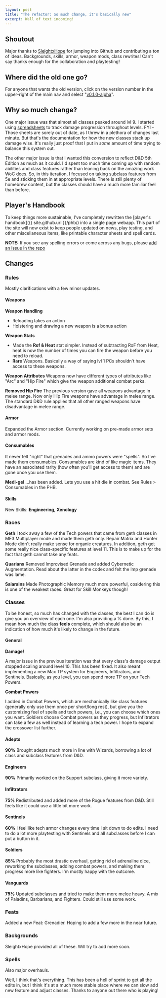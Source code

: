 ```yaml
---
layout: post
title: "The refactor: So much change, it's basically new"
excerpt: Wall of text incoming! 
---
```


## Shoutout
Major thanks to [SleightxHope](https://github.com/SleightxHope) for jumping into Github and contributing a ton of ideas.
Backgrounds, skills, armor, weapon mods, class rewrites! Can't say thanks enough for the collaboration and playtesting!


## Where did the old one go?
For anyone that wants the old version, click on the
version number in the upper-right of the main nav and 
select "[v0.1.0-alpha]({site.github.url}/v1/)".


## Why so much change?
One major issue was that almost all classes peaked around lvl 9. I started using
[spreadsheets](https://docs.google.com/spreadsheets/d/e/2PACX-1vTyqV8mnMFzRexQ_pEMnX1-BFRqFt3Jb_uCBjjY3nUdPCMbNT0dXc7Nkd4tIlZlzjv4NuR6xB44Euqd/pubhtml) 
to track damage progression throughout levels. FYI - Those sheets are sorely
out of date, as I threw in a plethora of changes last minute. But that's the documentation
for how the new classes stack up damage wise. It's really just proof that
I put in _some_ amount of time trying to balance this system out.

The other major issue is that I wanted this conversion to reflect D&D 5th Edition
as much as it could. I'd spent too much time coming up with random abilities and class features
rather than leaning back on the amazing work WoC does. So, in this iteration, I focused
on taking subclass features from 5e and sticking them in at appropriate levels. There is
still plenty of homebrew content, but the classes should have a much more familiar feel than before.


## Player's Handbook
To keep things more sustainable, I've completely rewritten the [player's handbook]({{ site.github.url }}/phb/) into a single page webapp. This 
part of the site will now exist to keep people updated on news, play testing, and other miscellaneous items, like printable character sheets
and spell cards.

**NOTE:** If you see any spelling errors or come across any bugs, please [add an issue in the repo](https://github.com/queryluke/masseffect-5e/issues)


## Changes

### Rules
Mostly clarifications with a few minor updates.

#### Weapons

**Weapon Handling**

* Reloading takes an action
* Holstering and drawing a new weapon is a bonus action

**Weapon Stats**

* Made the **Rof & Heat** stat simpler. Instead of subtracting RoF from Heat, heat is now the number of times you 
  can fire the weapon before you need to reload.
* **Rare** Weapons. Basically a way of saying lvl 1 PCs shouldn't have access to these weapons.

**Weapon Attributes**
Weapons now have different types of attributes like "Arc" and "Hip Fire" which give the weapon additional combat perks.

**Removed Hip Fire**
The previous version gave all weapons advantage in melee range. Now only Hip Fire weapons have advantage in melee range.
The standard D&D rule applies that all other ranged weapons have disadvantage in melee range.


#### Armor
Expanded the Armor section. Currently working on pre-made armor sets and armor mods.


#### Consumables
It never felt "right" that grenades and ammo powers were "spells". So I've made them consumables. Consumables
are kind of like magic items. They have an associated rarity (how often you'll get access to them) and are gone
once you use them.

**Medi-gel**
...has been added. Lets you use a hit die in combat. See Rules > Consumables in the PHB.

#### Skills
New Skills: **Engineering**, **Xenology**

### Races
**Geth**
I took away a few of the Tech powers that came from geth classes in ME3 Multiplayer mode and made them geth only. 
Repair Matrix and Hunter Mode didn't really make sense for organic creatures. In addition, geth get some really nice
class-specific features at level 11. This is to make up for the fact that geth cannot take any feats.

**Quarians**
Removed Improvised Grenade and added Cybernetic Augmentation. Read about the latter in the codex and felt the Imp grenade was
lame.

**Salarains**
Made Photographic Memory much more powerful, cosidering this is one of the weakest races. Great for Skill Monkeys though!



### Classes
To be honest, so much has changed with the classes, the best I can do is give you an overview of each one. I'm also providing
a % done. By this, I mean how much the class __feels__ complete, which should also be an indication of how much it's likely to change
in the future.

#### General
**Damage!** 

A major issue in the previous iteration was that every class's damage output stopped scaling around level 10. This
has been fixed. It also meant implementing a new Max TP system for Engineers, Infiltrators, and Sentinels. Basically, as you
level, you can spend more TP on your Tech Powers.

**Combat Powers**

I added in Combat Powers, which are mechanically like class features (generally only use them once per short/long rest),
but give you the customizing feel of spells and tech powers, i.e., you can choose which ones you want. Soldiers choose
Combat powers as they progress, but Infiltrators can take a few as well instead of learning a tech power. I hope to expand
the crossover list further.

#### Adepts
**90%**
Brought adepts much more in line with Wizards, borrowing a lot of class and subclass features from D&D.

#### Engineers
**90%**
Primarily worked on the Support subclass, giving it more variety.

#### Infiltrators
**75%**
Redistributed and added more of the Rogue features from D&D. Still feels like it could use a little bit more work.

#### Sentinels
**60%**
I feel like tech armor changes every time I sit down to do edits. I need to do a lot more playtesting with Sentinels and
all subclasses before I can put a button in it.

#### Soldiers
**85%**
Probably the most drastic overhaul, getting rid of adrenaline dice, reworking the subclasses, adding combat powers,
and making them progress more like fighters. I'm mostly happy with the outcome.

#### Vanguards
**75%**
Updated subclasses and tried to make them more melee heavy. A mix of Paladins, Barbarians, and Fighters. Could still use
some work.

### Feats
Added a new Feat: Grenadier. Hoping to add a few more in the near future.

### Backgrounds
SleightxHope provided all of these. Will try to add more soon.

### Spells
Also major overhauls.

Well, I think that's everything. This has been a hell of sprint to get all the edits in, but I think it's at a much more stable
place where we can slow add new feature and adjust classes. Thanks to anyone out there who is playing!




